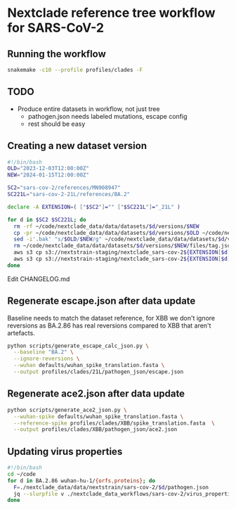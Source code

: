 # Nextclade reference tree workflow for SARS-CoV-2

## Running the workflow

```sh
snakemake -c10 --profile profiles/clades -F
```

## TODO

- Produce entire datasets in workflow, not just tree
  - pathogen.json needs labeled mutations, escape config
  - rest should be easy

## Creating a new dataset version

```sh
#!/bin/bash
OLD="2023-12-03T12:00:00Z"
NEW="2024-01-15T12:00:00Z"

SC2="sars-cov-2/references/MN908947"
SC221L="sars-cov-2-21L/references/BA.2"

declare -A EXTENSION=( ["$SC2"]="" ["$SC221L"]="_21L" )

for d in $SC2 $SC221L; do
  rm -rf ~/code/nextclade_data/data/datasets/$d/versions/$NEW
  cp -pr ~/code/nextclade_data/data/datasets/$d/versions/$OLD ~/code/nextclade_data/data/datasets/$d/versions/$NEW
  sed -i'.bak' "s/$OLD/$NEW/g" ~/code/nextclade_data/data/datasets/$d/versions/$NEW/files/tag.json;
  rm ~/code/nextclade_data/data/datasets/$d/versions/$NEW/files/tag.json.bak;
  aws s3 cp s3://nextstrain-staging/nextclade_sars-cov-2${EXTENSION[$d]}.json - | gzcat >~/code/nextclade_data/data/datasets/$d/versions/$NEW/files/tree.json
  aws s3 cp s3://nextstrain-staging/nextclade_sars-cov-2${EXTENSION[$d]}.json s3://nextstrain-data/nextclade_sars-cov-2${EXTENSION[$d]}.json
done
```

Edit CHANGELOG.md

## Regenerate escape.json after data update

Baseline needs to match the dataset reference, for XBB we don't ignore reversions as BA.2.86 has real reversions compared to XBB that aren't artefacts.

```bash
python scripts/generate_escape_calc_json.py \
  --baseline "BA.2" \
  --ignore-reversions \
  --wuhan defaults/wuhan_spike_translation.fasta \
  --output profiles/clades/21L/pathogen_json/escape.json
```

## Regenerate ace2.json after data update

```bash
python scripts/generate_ace2_json.py \
  --wuhan-spike defaults/wuhan_spike_translation.fasta \
  --reference-spike profiles/clades/XBB/spike_translation.fasta  \
  --output profiles/clades/XBB/pathogen_json/ace2.json
```

## Updating virus properties

```sh
#!/bin/bash
cd ~/code
for d in BA.2.86 wuhan-hu-1/{orfs,proteins}; do
  F=./nextclade_data/data/nextstrain/sars-cov-2/$d/pathogen.json
  jq --slurpfile v ./nextclade_data_workflows/sars-cov-2/virus_properties.json '.mutLabels.nucMutLabelMap=$v[0].nucMutLabelMap' $F | sponge $F
done
```
